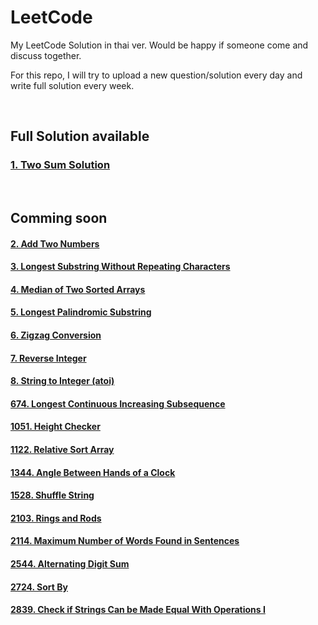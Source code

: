 # LeetCode
My LeetCode Solution in thai ver. Would be happy if someone come and discuss together.

For this repo, I will try to upload a new question/solution every day and write full solution every week.

<br>

## Full Solution available
### [1. Two Sum Solution](https://github.com/Jackyzaz/LeetCode/tree/main/1-twosum)

<br>

## Comming soon
#### [2. Add Two Numbers](https://github.com/Jackyzaz/LeetCode/tree/main/2-addtwonum)
#### [3. Longest Substring Without Repeating Characters](https://github.com/Jackyzaz/LeetCode/tree/main/3-Longest%20SubString)
#### [4. Median of Two Sorted Arrays](https://github.com/Jackyzaz/LeetCode/tree/main/4-Median%20of%20Two%20Sorted%20Array)
#### [5. Longest Palindromic Substring](https://github.com/Jackyzaz/LeetCode/tree/main/5-Longest%20Palindromic%20Substring)
#### [6. Zigzag Conversion](https://github.com/Jackyzaz/LeetCode/tree/main/6-Zigzag%20Conversion)
#### [7. Reverse Integer](https://github.com/Jackyzaz/LeetCode/tree/main/7-Reverse%20Integer)
#### [8. String to Integer (atoi)](https://github.com/Jackyzaz/LeetCode/tree/main/8-String%20to%20integer%20atoi)
#### [674. Longest Continuous Increasing Subsequence](https://github.com/Jackyzaz/LeetCode/tree/main/674-Longest%20Cotinouse%20Increasing%20Subsequence)
#### [1051. Height Checker](https://github.com/Jackyzaz/LeetCode/tree/main/1051-Height%20Checker)
#### [1122. Relative Sort Array](https://github.com/Jackyzaz/LeetCode/tree/main/1122-Relative%20Sort%20Array)
#### [1344. Angle Between Hands of a Clock](https://github.com/Jackyzaz/LeetCode/tree/main/1334-Angel%20Between%20Hands%20of%20a%20Clock)
#### [1528. Shuffle String](https://github.com/Jackyzaz/LeetCode/tree/main/1528-Shuffle%20String)
#### [2103. Rings and Rods](https://github.com/Jackyzaz/LeetCode/tree/main/2103-Rings%20and%20Rods)
#### [2114. Maximum Number of Words Found in Sentences](https://github.com/Jackyzaz/LeetCode/tree/main/2114-Maximum%20Number%20of%20Words%20Found%20in%20Sentences)
#### [2544. Alternating Digit Sum](https://github.com/Jackyzaz/LeetCode/tree/main/2544-Alternating%20Digit%20Sum)
#### [2724. Sort By](https://github.com/Jackyzaz/LeetCode/tree/main/2274-Sortby)
#### [2839. Check if Strings Can be Made Equal With Operations I](https://github.com/Jackyzaz/LeetCode/tree/main/2839-Check%20if%20Strings%20Can%20be%20Made%20Equal%20With%20Operations%20I%20(Easy))

